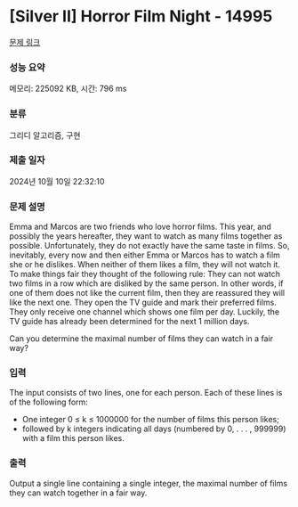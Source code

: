 # [Silver II] Horror Film Night - 14995 

[문제 링크](https://www.acmicpc.net/problem/14995) 

### 성능 요약

메모리: 225092 KB, 시간: 796 ms

### 분류

그리디 알고리즘, 구현

### 제출 일자

2024년 10월 10일 22:32:10

### 문제 설명

<p>Emma and Marcos are two friends who love horror films. This year, and possibly the years hereafter, they want to watch as many films together as possible. Unfortunately, they do not exactly have the same taste in films. So, inevitably, every now and then either Emma or Marcos has to watch a film she or he dislikes. When neither of them likes a film, they will not watch it. To make things fair they thought of the following rule: They can not watch two films in a row which are disliked by the same person. In other words, if one of them does not like the current film, then they are reassured they will like the next one. They open the TV guide and mark their preferred films. They only receive one channel which shows one film per day. Luckily, the TV guide has already been determined for the next 1 million days.</p>

<p>Can you determine the maximal number of films they can watch in a fair way?</p>

### 입력 

 <p>The input consists of two lines, one for each person. Each of these lines is of the following form:</p>

<ul>
	<li>One integer 0 ≤ k ≤ 1000000 for the number of films this person likes;</li>
	<li>followed by k integers indicating all days (numbered by 0, . . . , 999999) with a film this person likes.</li>
</ul>

### 출력 

 <p>Output a single line containing a single integer, the maximal number of films they can watch together in a fair way.</p>

